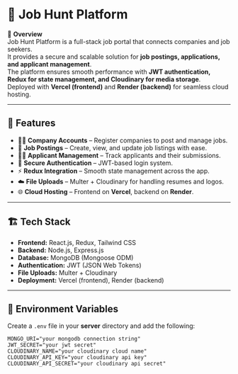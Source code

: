 # 💼 Job Hunt Platform

📌 **Overview**  
Job Hunt Platform is a full-stack job portal that connects companies and job seekers.  
It provides a secure and scalable solution for **job postings, applications, and applicant management**.  
The platform ensures smooth performance with **JWT authentication, Redux for state management, and Cloudinary for media storage**.  
Deployed with **Vercel (frontend)** and **Render (backend)** for seamless cloud hosting.  

---

## 🚀 Features
- 👨‍💼 **Company Accounts** – Register companies to post and manage jobs.  
- 📑 **Job Postings** – Create, view, and update job listings with ease.  
- 🧑‍💻 **Applicant Management** – Track applicants and their submissions.  
- 🔐 **Secure Authentication** – JWT-based login system.  
- ⚡ **Redux Integration** – Smooth state management across the app.  
- ☁️ **File Uploads** – Multer + Cloudinary for handling resumes and logos.  
- 🌐 **Cloud Hosting** – Frontend on **Vercel**, backend on **Render**.  

---

## 🏗️ Tech Stack
- **Frontend:** React.js, Redux, Tailwind CSS  
- **Backend:** Node.js, Express.js  
- **Database:** MongoDB (Mongoose ODM)  
- **Authentication:** JWT (JSON Web Tokens)  
- **File Uploads:** Multer + Cloudinary  
- **Deployment:** Vercel (frontend), Render (backend)  

---

## 📂 Environment Variables
Create a `.env` file in your **server** directory and add the following:

```env
MONGO_URI="your mongodb connection string"
JWT_SECRET="your jwt secret"
CLOUDINARY_NAME="your cloudinary cloud name"
CLOUDINARY_API_KEY="your cloudinary api key"
CLOUDINARY_API_SECRET="your cloudinary api secret"
